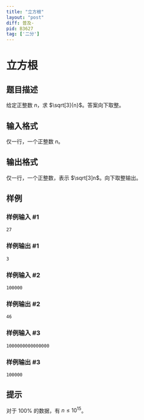 ```yaml
---
title: "立方根"
layout: "post"
diff: 普及-
pid: B3627
tag: ['二分']
---
```

# 立方根
## 题目描述

给定正整数 $n$，求 $\sqrt[3]{n}$。答案向下取整。
## 输入格式

仅一行，一个正整数 $n$。
## 输出格式

仅一行，一个正整数，表示 $\sqrt[3]n$。向下取整输出。
## 样例

### 样例输入 #1
```
27
```
### 样例输出 #1
```
3
```
### 样例输入 #2
```
100000
```
### 样例输出 #2
```
46
```
### 样例输入 #3
```
1000000000000000
```
### 样例输出 #3
```
100000
```
## 提示

对于 $100\%$ 的数据，有 $n\leq 10^{15}$。


